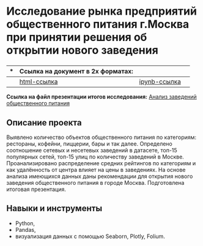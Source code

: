 # Исследование рынка предприятий общественного питания г.Москва при принятии решения об открытии нового заведения

### 
|   *  | Ссылка на документ в 2х форматах:                           |                              |                               |
| ---- | ------------------------------------------------------------ | ------------------------------------------------------------ | ------------------------------------------------------------ |
|    | [html-ссылка](https://github.com/Aserg0/Projects/blob/main/Исследование%20рынка%20предприятий%20общественного%20питания%20г.Москва%20при%20принятии%20решения%20об%20открытии%20нового%20заведения/Исследование%20городского%20рынка%20для%20предприятий%20общественного%20питания%20при%20решении%20об%20открытии%20нового%20заведения.html)  |  [ipynb-ссылка](https://github.com/Aserg0/Projects/blob/main/Исследование%20рынка%20предприятий%20общественного%20питания%20г.Москва%20при%20принятии%20решения%20об%20открытии%20нового%20заведения/Исследование%20городского%20рынка%20для%20предприятий%20общественного%20питания%20при%20решении%20об%20открытии%20нового%20заведения.ipynb) |      |

**Ссылка на файл презентации итогов исследования:** [Анализ заведений общественного питания](https://drive.google.com/file/d/1wcUbKU52e0KyQNU_vhU91NASLoeZKJJZ/view?usp=share_link)

## Описание проекта

Выявлено количество объектов общественного питания по категориям: рестораны, кофейни, пиццерии, бары и так далее. Определено соотношение сетевых и несетевых заведений в датасете, топ-15 популярных сетей, топ-15 улиц по количеству заведений в Москве. Проанализировано распределение средних рейтингов по категориям и как удалённость от центра влияет на цены в заведениях. На основе анализа имеющихся данных даны рекомендации для открытия нового заведения общественного питания в городе Москва. Подготовлена итоговая презентация.



## Навыки и инструменты

- Python, 
- Pandas, 
- визуализация данных с помощью Seaborn, Plotly, Folium.